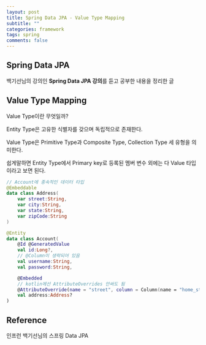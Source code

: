 ```yaml
---
layout: post
title: Spring Data JPA - Value Type Mapping
subtitle: ""
categories: framework
tags: spring
comments: false
---
```


## Spring Data JPA

백기선님의 강의인 **Spring Data JPA 강의**를 듣고 공부한 내용을 정리한 글

## Value Type Mapping

Value Type이란 무엇일까?

Entity Type은 고유한 식별자를 갖으며 독립적으로 존재한다.

Value Type은 Primitive Type과 Composite Type, Collection Type 세 유형을 의미한다.

쉽게말하면 Entity Type에서 Primary key로 등록된 멤버 변수 외에는 다 Value 타입이라고 보면 된다.

```kotlin
// Account에 종속적인 데이터 타입
@Embeddable
data class Address(
    var street:String,
    var city:String,
    var state:String,
    var zipCode:String
)
```

```kotlin
@Entity
data class Account(
    @Id @GeneratedValue
    val id:Long?,
    // @Column이 생략되어 있음
    val username:String,
    val password:String,

    @Embedded
    // kotlin에선 AttributeOverrides 안써도 됨
    @AttributeOverride(name = "street", column = Column(name = "home_street"))
    val address:Address?
)
```

## Reference

인프런 백기선님의 스프링 Data JPA
